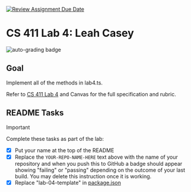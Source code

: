 [![Review Assignment Due Date](https://classroom.github.com/assets/deadline-readme-button-24ddc0f5d75046c5622901739e7c5dd533143b0c8e959d652212380cedb1ea36.svg)](https://classroom.github.com/a/ArN4JzDc)
# CS 411 Lab 4: **Leah Casey**

![auto-grading badge](https://github.com/bsu-cs-jb/alcaseybsu/actions/workflows/classroom.yml/badge.svg)

## Goal

Implement all of the methods in lab4.ts.

Refer to [CS 411 Lab 4](https://bsu-cs-jb.github.io/cs-411-docs/lab-04/) and
Canvas for the full specification and rubric.

## README Tasks

<!-- prettier-ignore-start -->
> [!IMPORTANT]
> Complete these tasks as part of the lab:
<!-- prettier-ignore-end -->

- [X] Put your name at the top of the README
- [X] Replace the `YOUR-REPO-NAME-HERE` text above with the name of your
      repository and when you push this to GitHub a badge should appear showing
      "failing" or "passing" depending on the outcome of your last build. You
      may delete this instruction once it is working.
- [X] Replace "lab-04-template" in [package.json](package.json)
